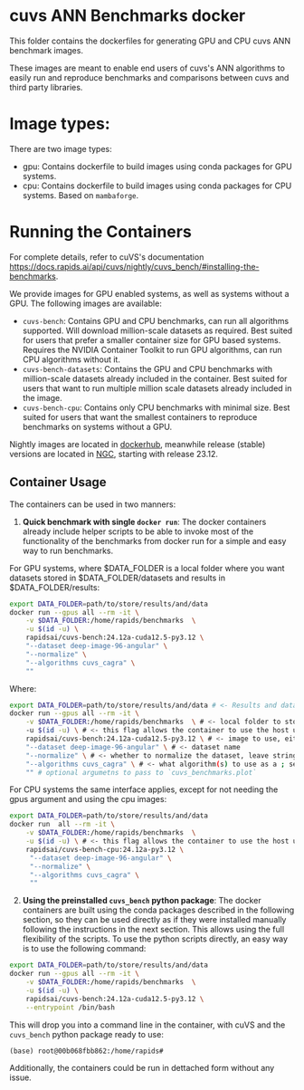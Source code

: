# cuvs ANN Benchmarks docker

This folder contains the dockerfiles for generating GPU and CPU cuvs ANN benchmark images.

These images are meant to enable end users of cuvs's ANN algorithms to easily run and reproduce benchmarks and comparisons between cuvs and third party libraries.

# Image types:

There are two image types:

- gpu: Contains dockerfile to build images using conda packages for GPU systems.
- cpu: Contains dockerfile to build images using conda packages for CPU systems. Based on `mambaforge`.

# Running the Containers

For complete details, refer to cuVS's documentation https://docs.rapids.ai/api/cuvs/nightly/cuvs_bench/#installing-the-benchmarks.

We provide images for GPU enabled systems, as well as systems without a GPU. The following images are available:

- `cuvs-bench`: Contains GPU and CPU benchmarks, can run all algorithms supported. Will download million-scale datasets as required. Best suited for users that prefer a smaller container size for GPU based systems. Requires the NVIDIA Container Toolkit to run GPU algorithms, can run CPU algorithms without it.
- `cuvs-bench-datasets`: Contains the GPU and CPU benchmarks with million-scale datasets already included in the container. Best suited for users that want to run multiple million scale datasets already included in the image.
- `cuvs-bench-cpu`: Contains only CPU benchmarks with minimal size. Best suited for users that want the smallest containers to reproduce benchmarks on systems without a GPU.

Nightly images are located in [dockerhub](https://hub.docker.com/r/rapidsai/cuvs-bench), meanwhile release (stable) versions are located in [NGC](https://hub.docker.com/r/rapidsai/cuvs-bench), starting with release 23.12.

## Container Usage

The containers can be used in two manners:

1. **Quick benchmark with single `docker run`**: The docker containers already include helper scripts to be able to invoke most of the functionality of the benchmarks from docker run for a simple and easy way to run benchmarks.

For GPU systems, where $DATA_FOLDER is a local folder where you want datasets stored in $DATA_FOLDER/datasets and results in $DATA_FOLDER/results:

```bash
export DATA_FOLDER=path/to/store/results/and/data
docker run --gpus all --rm -it \
    -v $DATA_FOLDER:/home/rapids/benchmarks  \
    -u $(id -u) \
    rapidsai/cuvs-bench:24.12a-cuda12.5-py3.12 \
    "--dataset deep-image-96-angular" \
    "--normalize" \
    "--algorithms cuvs_cagra" \
    ""
```

Where:

```bash
export DATA_FOLDER=path/to/store/results/and/data # <- Results and datasets will be written to this host folder.
docker run --gpus all --rm -it \
    -v $DATA_FOLDER:/home/rapids/benchmarks  \ # <- local folder to store datasets and results
    -u $(id -u) \ # <- this flag allows the container to use the host user for permissions
    rapidsai/cuvs-bench:24.12a-cuda12.5-py3.12 \ # <- image to use, either `cuvs-bench` or `cuvs-bench-datasets`
    "--dataset deep-image-96-angular" \ # <- dataset name
    "--normalize" \ # <- whether to normalize the dataset, leave string empty ("") to not normalize.
    "--algorithms cuvs_cagra" \ # <- what algorithm(s) to use as a ; separated list, as well as any other argument to pass to `cuvs_bench.run`
    "" # optional argumetns to pass to `cuvs_benchmarks.plot`
```

For CPU systems the same interface applies, except for not needing the gpus argument and using the cpu images:
```bash
export DATA_FOLDER=path/to/store/results/and/data
docker run  all --rm -it \
    -v $DATA_FOLDER:/home/rapids/benchmarks  \
    -u $(id -u) \ # <- this flag allows the container to use the host user for permissions
    rapidsai/cuvs-bench-cpu:24.12a-py3.12 \
     "--dataset deep-image-96-angular" \
     "--normalize" \
     "--algorithms cuvs_cagra" \
     ""
```

2. **Using the preinstalled `cuvs_bench` python package**: The docker containers are built using the conda packages described in the following section, so they can be used directly as if they were installed manually following the instructions in the next section. This allows using the full flexibility of the scripts. To use the python scripts directly, an easy way is to use the following command:

```bash
export DATA_FOLDER=path/to/store/results/and/data
docker run --gpus all --rm -it \
    -v $DATA_FOLDER:/home/rapids/benchmarks  \
    -u $(id -u) \
    rapidsai/cuvs-bench:24.12a-cuda12.5-py3.12 \
    --entrypoint /bin/bash
```

This will drop you into a command line in the container, with cuVS and the `cuvs_bench` python package ready to use:

```
(base) root@00b068fbb862:/home/rapids#
```

Additionally, the containers could be run in dettached form without any issue.
